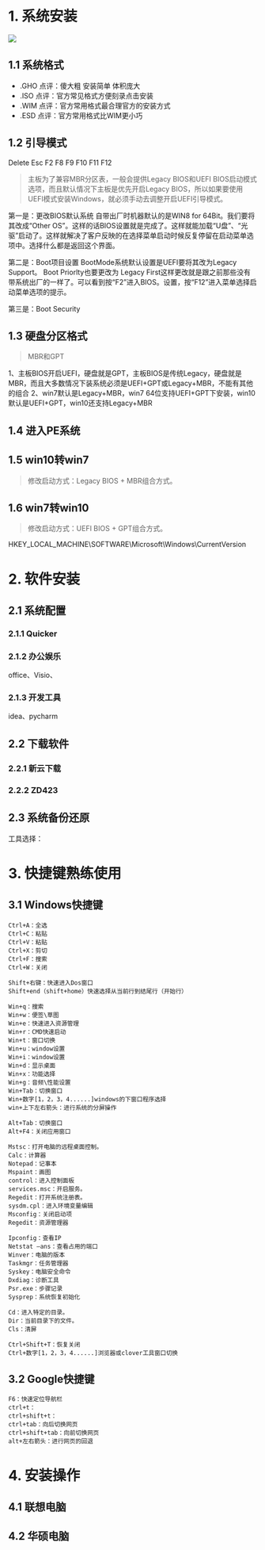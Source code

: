 # 1. 系统安装

![](D:\dev\2019dev\code\idea-workspace\Java-HandBook\插图\Windows操作系统\安装windows系统流程.png)

## 1.1 系统格式

- .GHO 点评：傻大粗 安装简单 体积庞大
- .ISO 点评：官方常见格式方便刻录点击安装
- .WIM 点评：官方常用格式最合理官方的安装方式
- .ESD 点评：官方常用格式比WIM更小巧

## 1.2 引导模式

Delete Esc F2 F8 F9 F10 F11 F12

> 主板为了兼容MBR分区表，一般会提供Legacy BIOS和UEFI BIOS启动模式选项，而且默认情况下主板是优先开启Legacy BIOS，所以如果要使用UEFI模式安装Windows，就必须手动去调整开启UEFI引导模式。

第一是：更改BIOS默认系统
自带出厂时机器默认的是WIN8 for 64Bit。我们要将其改成“Other OS”。这样的话BIOS设置就是完成了。这样就能加载“U盘”、“光驱”启动了。这样就解决了客户反映的在选择菜单启动时候反复停留在启动菜单选项中。选择什么都是返回这个界面。

第二是：Boot项目设置
BootMode系统默认设置是UEFI要将其改为Legacy Support。
Boot Priorlty也要更改为 Legacy First这样更改就是跟之前那些没有带系统出厂的一样了。可以看到按“F2”进入BIOS。设置，按“F12”进入菜单选择启动菜单选项的提示。

第三是：Boot Security

## 1.3 硬盘分区格式

>MBR和GPT

1、主板BIOS开启UEFI，硬盘就是GPT，主板BIOS是传统Legacy，硬盘就是MBR，而且大多数情况下装系统必须是UEFI+GPT或Legacy+MBR，不能有其他的组合
2、win7默认是Legacy+MBR，win7 64位支持UEFI+GPT下安装，win10默认是UEFI+GPT，win10还支持Legacy+MBR

## 1.4 进入PE系统

>

## 1.5 win10转win7

>修改启动方式：Legacy BIOS + MBR组合方式。

## 1.6 win7转win10

>修改启动方式：UEFI BIOS + GPT组合方式。



HKEY_LOCAL_MACHINE\SOFTWARE\Microsoft\Windows\CurrentVersion

# 2. 软件安装

## 2.1 系统配置

### 2.1.1 Quicker



### 2.1.2 办公娱乐

office、Visio、

### 2.1.3 开发工具

idea、pycharm

## 2.2 下载软件

### 2.2.1 新云下载



### 2.2.2 ZD423



## 2.3 系统备份还原

工具选择：



# 3. 快捷键熟练使用
## 3.1 Windows快捷键

```properties
Ctrl+A：全选
Ctrl+C：粘贴
Ctrl+V：粘贴
Ctrl+X：剪切
Ctrl+F：搜索
Ctrl+W：关闭

Shift+右键：快速进入Dos窗口
Shift+end（shift+home）快速选择从当前行到结尾行（开始行）

Win+q：搜索
Win+w：便签\草图
Win+e：快速进入资源管理
Win+r：CMD快速启动
Win+t：窗口切换
Win+u：window设置
Win+i：window设置
Win+d：显示桌面
Win+x：功能选择
Win+g：音频\性能设置
Win+Tab：切换窗口
Win+数字[1，2，3，4......]windows的下窗口程序选择
win+上下左右箭头：进行系统的分屏操作

Alt+Tab：切换窗口
Alt+F4：关闭应用窗口

Mstsc：打开电脑的远程桌面控制。
Calc：计算器
Notepad：记事本
Mspaint：画图
control：进入控制面板
services.msc：开启服务。
Regedit：打开系统注册表。
sysdm.cpl：进入环境变量编辑
Msconfig：关闭启动项
Regedit：资源管理器

Ipconfig：查看IP
Netstat –ans：查看占用的端口
Winver：电脑的版本
Taskmgr：任务管理器
Syskey：电脑安全命令
Dxdiag：诊断工具
Psr.exe：步骤记录
Sysprep：系统恢复初始化

Cd：进入特定的目录。
Dir：当前目录下的文件。
Cls：清屏

Ctrl+Shift+T：恢复关闭
Ctrl+数字[1，2，3，4......]浏览器或clover工具窗口切换
```

## 3.2 Google快捷键
```properties
F6：快速定位导航栏
ctrl+t：
ctrl+shift+t：
ctrl+tab：向后切换网页
ctrl+shift+tab：向前切换网页
alt+左右箭头：进行网页的回退
```

# 4. 安装操作

## 4.1 联想电脑



## 4.2 华硕电脑